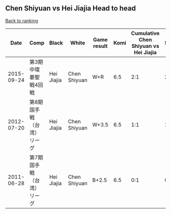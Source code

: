 ## Chen Shiyuan vs Hei Jiajia Head to head

[Back to ranking](../../index.md)




| **Date** | **Comp** | **Black** | **White** | **Game result** | **Komi** | **Cumulative Chen Shiyuan vs Hei Jiajia** | **Chen Shiyuan streak** | **Hei Jiajia streak** | 
| --- | --- | --- | --- | --- | --- | --- | --- | --- |
| 2015-09-24 | 第3期中環碁聖戦4回戦 | Hei Jiajia | Chen Shiyuan | W+R | 6.5 | 2:1 | 2 | 0 | 
| 2012-07-20 | 第8期国手戦（台湾）リーグ | Hei Jiajia | Chen Shiyuan | W+3.5 | 6.5 | 1:1 | 1 | 0 | 
| 2011-06-28 | 第7期国手戦（台湾）リーグ | Hei Jiajia | Chen Shiyuan | B+2.5 | 6.5 | 0:1 | 0 | 1 |




